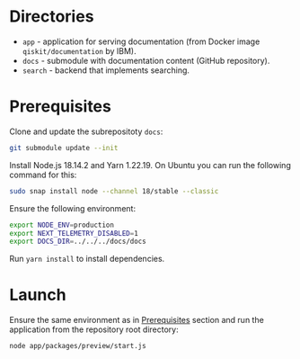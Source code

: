 # Directories

- `app` - application for serving documentation (from Docker image `qiskit/documentation` by IBM).
- `docs` - submodule with documentation content (GitHub repository).
- `search` - backend that implements searching.

# Prerequisites
Clone and update the subrepositoty `docs`:
```bash
git submodule update --init
```
Install Node.js 18.14.2 and Yarn 1.22.19. On Ubuntu you can run the following command for this:
```bash
sudo snap install node --channel 18/stable --classic
```
Ensure the following environment:
```bash
export NODE_ENV=production
export NEXT_TELEMETRY_DISABLED=1
export DOCS_DIR=../../../docs/docs
```
Run `yarn install` to install dependencies.

# Launch
Ensure the same environment as in [Prerequisites](#Prerequisites) section and run the application from the repository root directory:
```bash
node app/packages/preview/start.js
```